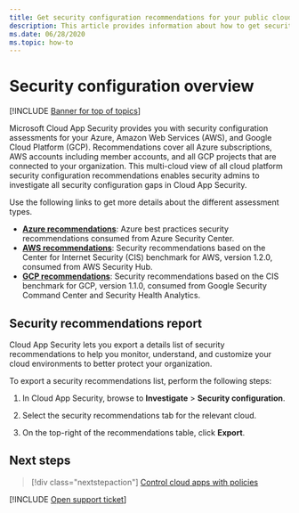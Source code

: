 ```yaml
---
title: Get security configuration recommendations for your public cloud platforms
description: This article provides information about how to get security configuration recommendations in Cloud App Security for your organization's public cloud platforms.
ms.date: 06/28/2020
ms.topic: how-to
---
```

# Security configuration overview

[!INCLUDE [Banner for top of topics](includes/banner.md)]

Microsoft Cloud App Security provides you with security configuration assessments for your Azure, Amazon Web Services (AWS), and Google Cloud Platform (GCP). Recommendations cover all Azure subscriptions, AWS accounts including member accounts, and all GCP projects that are connected to your organization. This multi-cloud view of all cloud platform security configuration recommendations enables security admins to investigate all security configuration gaps in Cloud App Security.

Use the following links to get more details about the different assessment types.

- **[Azure recommendations](security-config-azure.md)**: Azure best practices security recommendations consumed from Azure Security Center.
- **[AWS recommendations](security-config-aws.md)**: Security recommendations based on the Center for Internet Security (CIS) benchmark for AWS, version 1.2.0, consumed from AWS Security Hub.
- **[GCP recommendations](security-config-gcp.md)**: Security recommendations based on the CIS benchmark for GCP, version 1.1.0, consumed from Google Security Command Center and Security Health Analytics.

## Security recommendations report

Cloud App Security lets you export a details list of security recommendations to help you monitor, understand, and customize your cloud environments to better protect your organization.

To export a security recommendations list, perform the following steps:

1. In Cloud App Security, browse to **Investigate** > **Security configuration**.

1. Select the security recommendations tab for the relevant cloud.
1. On the top-right of the recommendations table, click **Export**.

## Next steps

> [!div class="nextstepaction"]
> [Control cloud apps with policies](control-cloud-apps-with-policies.md)

[!INCLUDE [Open support ticket](includes/support.md)]
